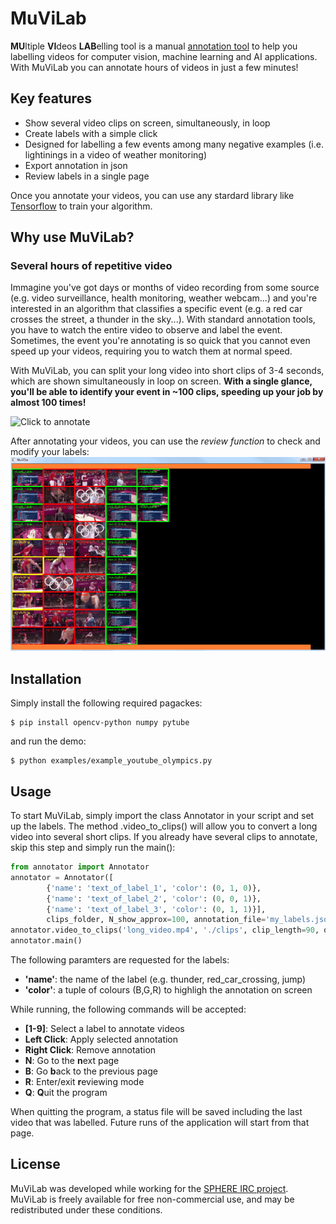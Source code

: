 # MuViLab
**MU**ltiple **VI**deos **LAB**elling tool is a manual [annotation tool](https://en.wikipedia.org/wiki/List_of_manual_image_annotation_tools) to help you labelling videos for computer vision, machine learning and AI applications. With MuViLab you can annotate hours of videos in just a few minutes!

## Key features
- Show several video clips on screen, simultaneously, in loop
- Create labels with a simple click
- Designed for labelling a few events among many negative examples (i.e. lightinings in a video of weather monitoring)
- Export annotation in json
- Review labels in a single page

Once you annotate your videos, you can use any stardard library like [Tensorflow](https://www.tensorflow.org/) to train your algorithm.

## Why use MuViLab?
### Several hours of repetitive video
Immagine you've got days or months of video recording from some source (e.g. video surveillance, health monitoring, weather webcam...) and you're interested in an algorithm that classifies a specific event (e.g. a red car crosses the street, a thunder in the sky...). With standard annotation tools, you have to watch the entire video to observe and label the event. Sometimes, the event you're annotating is so quick that you cannot even speed up your videos, requiring you to watch them at normal speed.

With MuViLab, you can split your long video into short clips of 3-4 seconds, which are shown simultaneously in loop on screen. **With a single glance, you'll be able to identify your event in ~100 clips, speeding up your job by almost 100 times!**

<link rel="img_src" href="doc/media/annotate.gif" />

![Click to annotate](doc/media/annotate.gif)

After annotating your videos, you can use the *review function* to check and modify your labels:
![Review annotations](doc/media/review.gif)

## Installation
Simply install the following required pagackes:

    $ pip install opencv-python numpy pytube
    
and run the demo:

    $ python examples/example_youtube_olympics.py

## Usage
To start MuViLab, simply import the class Annotator in your script and set up the labels.
The method .video_to_clips() will allow you to convert a long video into several short clips.
If you already have several clips to annotate, skip this step and simply run the main():

```python
from annotator import Annotator
annotator = Annotator([
        {'name': 'text_of_label_1', 'color': (0, 1, 0)},
        {'name': 'text_of_label_2', 'color': (0, 0, 1)},
        {'name': 'text_of_label_3', 'color': (0, 1, 1)}],
        clips_folder, N_show_approx=100, annotation_file='my_labels.json')
annotator.video_to_clips('long_video.mp4', './clips', clip_length=90, overlap=0, resize=0.5)
annotator.main()
```

The following paramters are requested for the labels:
- **'name'**: the name of the label (e.g. thunder, red_car_crossing, jump)
- **'color'**: a tuple of colours (B,G,R) to highligh the annotation on screen

While running, the following commands will be accepted:
- **[1-9]**: Select a label to annotate videos
- **Left Click**: Apply selected annotation
- **Right Click**: Remove annotation
- **N**: Go to the **n**ext page
- **B**: Go **b**ack to the previous page
- **R**: Enter/exit **r**eviewing mode
- **Q**: **Q**uit the program

When quitting the program, a status file will be saved including the last video that was labelled. Future runs of the application will start from that page.

## License
MuViLab was developed while working for the [SPHERE IRC project](https://www.irc-sphere.ac.uk/). 
MuViLab is freely available for free non-commercial use, and may be redistributed under these conditions.
